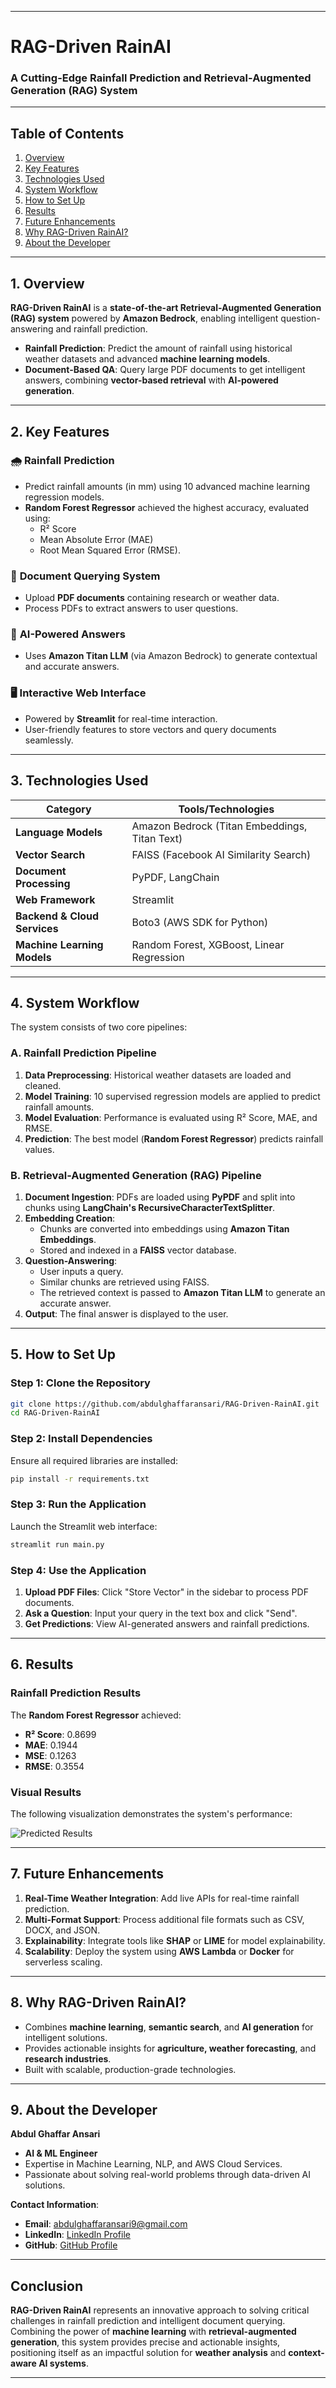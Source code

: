
---

# **RAG-Driven RainAI**  
### **A Cutting-Edge Rainfall Prediction and Retrieval-Augmented Generation (RAG) System**  

---

## **Table of Contents**  
1. [Overview](#overview)  
2. [Key Features](#key-features)  
3. [Technologies Used](#technologies-used)  
4. [System Workflow](#system-workflow)  
5. [How to Set Up](#how-to-set-up)  
6. [Results](#results)  
7. [Future Enhancements](#future-enhancements)  
8. [Why RAG-Driven RainAI?](#why-rag-driven-rainai)  
9. [About the Developer](#about-the-developer)  

---

## **1. Overview**  

**RAG-Driven RainAI** is a **state-of-the-art Retrieval-Augmented Generation (RAG) system** powered by **Amazon Bedrock**, enabling intelligent question-answering and rainfall prediction.  

- **Rainfall Prediction**: Predict the amount of rainfall using historical weather datasets and advanced **machine learning models**.  
- **Document-Based QA**: Query large PDF documents to get intelligent answers, combining **vector-based retrieval** with **AI-powered generation**.  

---

## **2. Key Features**  

### 🌧️ **Rainfall Prediction**  
- Predict rainfall amounts (in mm) using 10 advanced machine learning regression models.  
- **Random Forest Regressor** achieved the highest accuracy, evaluated using:  
   - R² Score  
   - Mean Absolute Error (MAE)  
   - Root Mean Squared Error (RMSE).  

### 📄 **Document Querying System**  
- Upload **PDF documents** containing research or weather data.  
- Process PDFs to extract answers to user questions.  

### 🚀 **AI-Powered Answers**  
- Uses **Amazon Titan LLM** (via Amazon Bedrock) to generate contextual and accurate answers.  

### 🖥️ **Interactive Web Interface**  
- Powered by **Streamlit** for real-time interaction.  
- User-friendly features to store vectors and query documents seamlessly.  

---

## **3. Technologies Used**  

| **Category**               | **Tools/Technologies**                  |  
|----------------------------|-----------------------------------------|  
| **Language Models**        | Amazon Bedrock (Titan Embeddings, Titan Text) |  
| **Vector Search**          | FAISS (Facebook AI Similarity Search)  |  
| **Document Processing**    | PyPDF, LangChain                       |  
| **Web Framework**          | Streamlit                              |  
| **Backend & Cloud Services** | Boto3 (AWS SDK for Python)            |  
| **Machine Learning Models** | Random Forest, XGBoost, Linear Regression |  

---

## **4. System Workflow**  

The system consists of two core pipelines:  

### **A. Rainfall Prediction Pipeline**  
1. **Data Preprocessing**: Historical weather datasets are loaded and cleaned.  
2. **Model Training**: 10 supervised regression models are applied to predict rainfall amounts.  
3. **Model Evaluation**: Performance is evaluated using R² Score, MAE, and RMSE.  
4. **Prediction**: The best model (**Random Forest Regressor**) predicts rainfall values.  

### **B. Retrieval-Augmented Generation (RAG) Pipeline**  
1. **Document Ingestion**: PDFs are loaded using **PyPDF** and split into chunks using **LangChain's RecursiveCharacterTextSplitter**.  
2. **Embedding Creation**:  
   - Chunks are converted into embeddings using **Amazon Titan Embeddings**.  
   - Stored and indexed in a **FAISS** vector database.  
3. **Question-Answering**:  
   - User inputs a query.  
   - Similar chunks are retrieved using FAISS.  
   - The retrieved context is passed to **Amazon Titan LLM** to generate an accurate answer.  
4. **Output**: The final answer is displayed to the user.  

---

## **5. How to Set Up**  

### **Step 1: Clone the Repository**  
```bash
git clone https://github.com/abdulghaffaransari/RAG-Driven-RainAI.git
cd RAG-Driven-RainAI
```

### **Step 2: Install Dependencies**  
Ensure all required libraries are installed:  
```bash
pip install -r requirements.txt
```

### **Step 3: Run the Application**  
Launch the Streamlit web interface:  
```bash
streamlit run main.py
```

### **Step 4: Use the Application**  
1. **Upload PDF Files**: Click "Store Vector" in the sidebar to process PDF documents.  
2. **Ask a Question**: Input your query in the text box and click "Send".  
3. **Get Predictions**: View AI-generated answers and rainfall predictions.  

---

## **6. Results**  

### **Rainfall Prediction Results**  
The **Random Forest Regressor** achieved:  
- **R² Score**: 0.8699  
- **MAE**: 0.1944  
- **MSE**: 0.1263  
- **RMSE**: 0.3554  

### **Visual Results**  
The following visualization demonstrates the system's performance:  

![Predicted Results](https://github.com/abdulghaffaransari/RAG-Driven-RainAI/blob/main/Results/result%201.png)  

---

## **7. Future Enhancements**  
1. **Real-Time Weather Integration**: Add live APIs for real-time rainfall prediction.  
2. **Multi-Format Support**: Process additional file formats such as CSV, DOCX, and JSON.  
3. **Explainability**: Integrate tools like **SHAP** or **LIME** for model explainability.  
4. **Scalability**: Deploy the system using **AWS Lambda** or **Docker** for serverless scaling.  

---

## **8. Why RAG-Driven RainAI?**  
- Combines **machine learning**, **semantic search**, and **AI generation** for intelligent solutions.  
- Provides actionable insights for **agriculture, weather forecasting**, and **research industries**.  
- Built with scalable, production-grade technologies.  

---

## **9. About the Developer**  

**Abdul Ghaffar Ansari**  
- **AI & ML Engineer**  
- Expertise in Machine Learning, NLP, and AWS Cloud Services.  
- Passionate about solving real-world problems through data-driven AI solutions.  

**Contact Information**:  
- **Email**: [abdulghaffaransari9@gmail.com](mailto:abdulghaffaransari9@gmail.com)  
- **LinkedIn**: [LinkedIn Profile](https://www.linkedin.com/in/abdulghaffaransari/)  
- **GitHub**: [GitHub Profile](https://github.com/abdulghaffaransari)  

---

## **Conclusion**  

**RAG-Driven RainAI** represents an innovative approach to solving critical challenges in rainfall prediction and intelligent document querying. Combining the power of **machine learning** with **retrieval-augmented generation**, this system provides precise and actionable insights, positioning itself as an impactful solution for **weather analysis** and **context-aware AI systems**.

---
